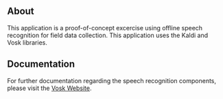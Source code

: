 ## About

This application is a proof-of-concept excercise using offline speech recognition for field data collection. This application uses the Kaldi and Vosk libraries.

## Documentation

For further documentation regarding the speech recognition components, please visit the [Vosk Website](https://alphacephei.com/vosk/android).
